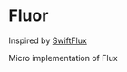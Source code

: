 # Fluor

Inspired by [SwiftFlux](https://github.com/yonekawa/SwiftFlux)

Micro implementation of Flux